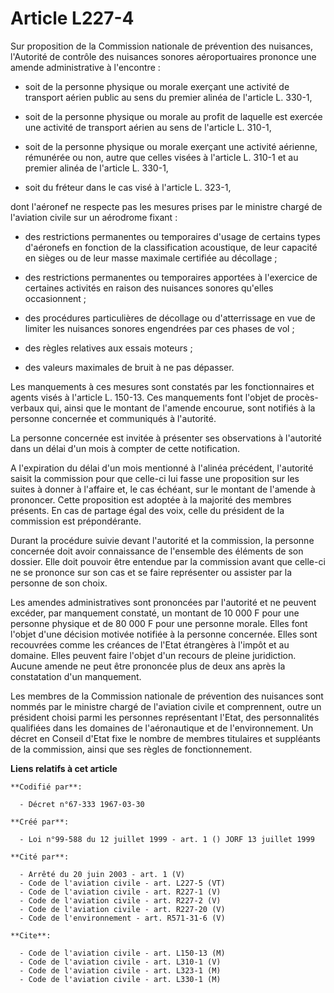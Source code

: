 # Article L227-4

Sur proposition de la Commission nationale de prévention des nuisances, l'Autorité de contrôle des nuisances sonores
aéroportuaires prononce une amende administrative à l'encontre :

- soit de la personne physique ou morale exerçant une activité de transport aérien public au sens du premier alinéa de
l'article L. 330-1,

- soit de la personne physique ou morale au profit de laquelle est exercée une activité de transport aérien au sens de
l'article L. 310-1,

- soit de la personne physique ou morale exerçant une activité aérienne, rémunérée ou non, autre que celles visées à
l'article L. 310-1 et au premier alinéa de l'article L. 330-1,

- soit du fréteur dans le cas visé à l'article L. 323-1,

dont l'aéronef ne respecte pas les mesures prises par le ministre chargé de l'aviation civile sur un aérodrome fixant :

- des restrictions permanentes ou temporaires d'usage de certains types d'aéronefs en fonction de la classification
acoustique, de leur capacité en sièges ou de leur masse maximale certifiée au décollage ;

- des restrictions permanentes ou temporaires apportées à l'exercice de certaines activités en raison des nuisances sonores
qu'elles occasionnent ;

- des procédures particulières de décollage ou d'atterrissage en vue de limiter les nuisances sonores engendrées par ces
phases de vol ;

- des règles relatives aux essais moteurs ;

- des valeurs maximales de bruit à ne pas dépasser.

Les manquements à ces mesures sont constatés par les fonctionnaires et agents visés à l'article L. 150-13. Ces manquements
font l'objet de procès-verbaux qui, ainsi que le montant de l'amende encourue, sont notifiés à la personne concernée et
communiqués à l'autorité.

La personne concernée est invitée à présenter ses observations à l'autorité dans un délai d'un mois à compter de cette
notification.

A l'expiration du délai d'un mois mentionné à l'alinéa précédent, l'autorité saisit la commission pour que celle-ci lui fasse
une proposition sur les suites à donner à l'affaire et, le cas échéant, sur le montant de l'amende à prononcer. Cette
proposition est adoptée à la majorité des membres présents. En cas de partage égal des voix, celle du président de la
commission est prépondérante.

Durant la procédure suivie devant l'autorité et la commission, la personne concernée doit avoir connaissance de l'ensemble
des éléments de son dossier. Elle doit pouvoir être entendue par la commission avant que celle-ci ne se prononce sur son cas
et se faire représenter ou assister par la personne de son choix.

Les amendes administratives sont prononcées par l'autorité et ne peuvent excéder, par manquement constaté, un montant de 10
000 F pour une personne physique et de 80 000 F pour une personne morale. Elles font l'objet d'une décision motivée notifiée
à la personne concernée. Elles sont recouvrées comme les créances de l'Etat étrangères à l'impôt et au domaine. Elles peuvent
faire l'objet d'un recours de pleine juridiction. Aucune amende ne peut être prononcée plus de deux ans après la constatation
d'un manquement.

Les membres de la Commission nationale de prévention des nuisances sont nommés par le ministre chargé de l'aviation civile et
comprennent, outre un président choisi parmi les personnes représentant l'Etat, des personnalités qualifiées dans les
domaines de l'aéronautique et de l'environnement. Un décret en Conseil d'Etat fixe le nombre de membres titulaires et
suppléants de la commission, ainsi que ses règles de fonctionnement.

**Liens relatifs à cet article**

	**Codifié par**:

	  - Décret n°67-333 1967-03-30

	**Créé par**:

	  - Loi n°99-588 du 12 juillet 1999 - art. 1 () JORF 13 juillet 1999

	**Cité par**:

	  - Arrêté du 20 juin 2003 - art. 1 (V)
	  - Code de l'aviation civile - art. L227-5 (VT)
	  - Code de l'aviation civile - art. R227-1 (V)
	  - Code de l'aviation civile - art. R227-2 (V)
	  - Code de l'aviation civile - art. R227-20 (V)
	  - Code de l'environnement - art. R571-31-6 (V)

	**Cite**:

	  - Code de l'aviation civile - art. L150-13 (M)
	  - Code de l'aviation civile - art. L310-1 (V)
	  - Code de l'aviation civile - art. L323-1 (M)
	  - Code de l'aviation civile - art. L330-1 (M)
